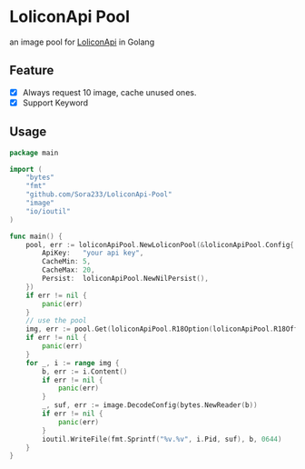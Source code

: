 # LoliconApi Pool

an image pool for [LoliconApi](https://api.lolicon.app) in Golang

## Feature

- [x] Always request 10 image, cache unused ones.
- [x] Support Keyword
 
## Usage
 
```go
package main

import (
	"bytes"
	"fmt"
	"github.com/Sora233/LoliconApi-Pool"
	"image"
	"io/ioutil"
)

func main() {
	pool, err := loliconApiPool.NewLoliconPool(&loliconApiPool.Config{
		ApiKey:   "your api key",
		CacheMin: 5,
		CacheMax: 20,
		Persist:  loliconApiPool.NewNilPersist(),
	})
	if err != nil {
		panic(err)
	}
	// use the pool
	img, err := pool.Get(loliconApiPool.R18Option(loliconApiPool.R18Off))
	if err != nil {
		panic(err)
	}
	for _, i := range img {
		b, err := i.Content()
		if err != nil {
			panic(err)
		}
		_, suf, err := image.DecodeConfig(bytes.NewReader(b))
		if err != nil {
			panic(err)
		}
		ioutil.WriteFile(fmt.Sprintf("%v.%v", i.Pid, suf), b, 0644)
	}
}
```